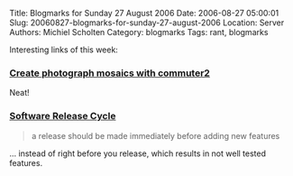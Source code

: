 Title: Blogmarks for Sunday 27 August 2006
Date: 2006-08-27 05:00:01
Slug: 20060827-blogmarks-for-sunday-27-august-2006
Location: Server
Authors: Michiel Scholten
Category: blogmarks
Tags: rant, blogmarks

<p>Interesting links of this week:</p>
<h3><a href="http://www.barwap.com/blog/?article=00189">Create photograph mosaics with commuter2</a></h3>
<p>Neat!</p>
<h3><a href="http://thekingant.livejournal.com/52504.html">Software Release Cycle</a></h3>
<blockquote><p class="quote">a release should be made immediately before adding new features</p></blockquote>

<p>... instead of right before you release, which results in not well tested features.</p>
